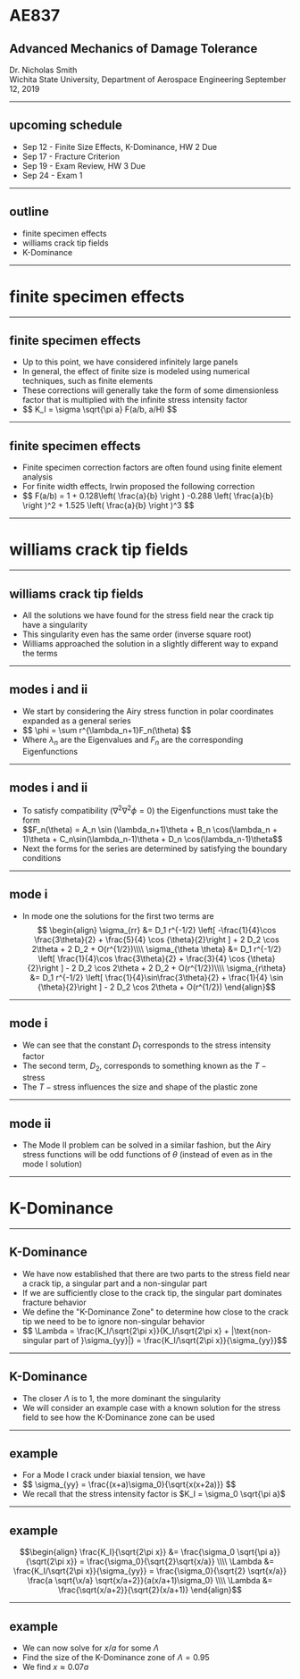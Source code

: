 # AE837
## Advanced Mechanics of Damage Tolerance
Dr. Nicholas Smith<br/>
Wichita State University, Department of Aerospace Engineering
September 12, 2019

----
## upcoming schedule

-   Sep 12 - Finite Size Effects, K-Dominance, HW 2 Due
-   Sep 17 - Fracture Criterion 
-   Sep 19 - Exam Review, HW 3 Due
-   Sep 24 - Exam 1

----
## outline

<!-- vim-markdown-toc GFM -->

* finite specimen effects
* williams crack tip fields
* K-Dominance

<!-- vim-markdown-toc -->

---
# finite specimen effects

----
## finite specimen effects

-   Up to this point, we have considered infinitely large panels
-   In general, the effect of finite size is modeled using numerical techniques, such as finite elements
-   These corrections will generally take the form of some dimensionless factor that is multiplied with the infinite stress intensity factor
-   <!-- .element style="list-style-type:none" --> $$ K_I = \sigma \sqrt{\pi a} F(a/b, a/H) $$

----
## finite specimen effects

-   Finite specimen correction factors are often found using finite element analysis
-   For finite width effects, Irwin proposed the following correction
-   <!-- .element style="list-style-type:none" --> $$ F(a/b) = 1 + 0.128\left( \frac{a}{b} \right ) -0.288 \left( \frac{a}{b} \right )^2 + 1.525 \left( \frac{a}{b} \right )^3 $$


---
# williams crack tip fields

----
## williams crack tip fields

-   All the solutions we have found for the stress field near the crack tip have a singularity
-   This singularity even has the same order (inverse square root)
-   Williams approached the solution in a slightly different way to expand the terms

----
## modes i and ii

-   We start by considering the Airy stress function in polar coordinates expanded as a general series
-   <!-- .element style="list-style-type:none" --> $$	\phi = \sum r^{\lambda_n+1}F_n(\theta) $$
-   Where $\lambda_n$ are the Eigenvalues and $F_n$ are the corresponding Eigenfunctions

----
## modes i and ii

-   To satisfy compatibility ($\nabla^2 \nabla^2 \phi = 0$) the Eigenfunctions must take the form
-   <!-- .element style="list-style-type:none" --> $$F_n(\theta) = A_n \sin (\lambda_n+1)\theta + B_n \cos(\lambda_n + 1)\theta + C_n\sin(\lambda_n-1)\theta + D_n \cos(\lambda_n-1)\theta$$
-   Next the forms for the series are determined by satisfying the boundary conditions

----
## mode i

-   In mode one the solutions for the first two terms are
$$ \begin{align}
\sigma_{rr} &= D_1 r^{-1/2} \left[ -\frac{1}{4}\cos \frac{3\theta}{2} + \frac{5}{4} \cos {\theta}{2}\right ] + 2 D_2 \cos 2\theta + 2 D_2 + O(r^{1/2})\\\\
\sigma_{\theta \theta} &= D_1 r^{-1/2} \left[ \frac{1}{4}\cos \frac{3\theta}{2} + \frac{3}{4} \cos {\theta}{2}\right ] - 2 D_2 \cos 2\theta + 2 D_2 + O(r^{1/2})\\\\
\sigma_{r\theta} &= D_1 r^{-1/2} \left[ \frac{1}{4}\sin\frac{3\theta}{2} + \frac{1}{4} \sin {\theta}{2}\right ] - 2 D_2 \cos 2\theta + O(r^{1/2}) \end{align}$$

----
## mode i

-   We can see that the constant $D_1$ corresponds to the stress intensity factor
-   The second term, $D_2$, corresponds to something known as the $T-\text{stress}$
-   The $T-\text{stress}$ influences the size and shape of the plastic zone

----
## mode ii

-   The Mode II problem can be solved in a similar fashion, but the Airy stress functions will be odd functions of $\theta$ (instead of even as in the mode I solution)

---
# K-Dominance

----
## K-Dominance

-   We have now established that there are two parts to the stress field near a crack tip, a singular part and a non-singular part
-   If we are sufficiently close to the crack tip, the singular part dominates fracture behavior
-   We define the "K-Dominance Zone" to determine how close to the crack tip we need to be to ignore non-singular behavior
-   <!-- .element style="list-style-type:none" --> $$ \Lambda = \frac{K_I/\sqrt{2\pi x}}{K_I/\sqrt{2\pi x} + |\text{non-singular part of }\sigma_{yy}|} = \frac{K_I/\sqrt{2\pi x}}{\sigma_{yy}}$$

----
## K-Dominance

-   The closer $\Lambda$ is to 1, the more dominant the singularity
-   We will consider an example case with a known solution for the stress field to see how the K-Dominance zone can be used

----
## example

-   For a Mode I crack under biaxial tension, we have 
-   <!-- .element style="list-style-type:none" --> $$ \sigma_{yy} = \frac{(x+a)\sigma_0}{\sqrt{x(x+2a)}} $$
-   We recall that the stress intensity factor is $K_I = \sigma_0 \sqrt{\pi a}$

----
## example

$$\begin{align}
	\frac{K_I}{\sqrt{2\pi x}} &= \frac{\sigma_0 \sqrt{\pi a}}{\sqrt{2\pi x}} = \frac{\sigma_0}{\sqrt{2}\sqrt{x/a}} \\\\
	\Lambda &= \frac{K_I/\sqrt{2\pi x}}{\sigma_{yy}} = \frac{\sigma_0}{\sqrt{2} \sqrt{x/a}} \frac{a \sqrt{\x/a} \sqrt{x/a+2}}{a(x/a+1)\sigma_0} \\\\
	\Lambda &= \frac{\sqrt{x/a+2}}{\sqrt{2}(x/a+1)}
\end{align}$$

----
## example

-   We can now solve for $x/a$ for some $\Lambda$
-   Find the size of the K-Dominance zone of $\Lambda=0.95$
-   We find $x \approx 0.07a$
